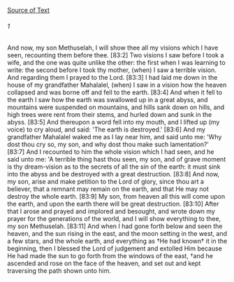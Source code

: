 [Source of Text](https://github.com/scrollmapper/bible_databases_deuterocanonical)

###### 1
And now, my son Methuselah, I will show thee all my visions which I have seen, recounting them before thee. [83:2] Two visions I saw before I took a wife, and the one was quite unlike the other: the first when I was learning to write: the second before I took thy mother, (when) I saw a terrible vision. And regarding them I prayed to the Lord. [83:3] I had laid me down in the house of my grandfather Mahalalel, (when) I saw in a vision how the heaven collapsed and was borne off and fell to the earth. [83:4] And when it fell to the earth I saw how the earth was swallowed up in a great abyss, and mountains were suspended on mountains, and hills sank down on hills, and high trees were rent from their stems, and hurled down and sunk in the abyss. [83:5] And thereupon a word fell into my mouth, and I lifted up (my voice) to cry aloud, and said: 'The earth is destroyed.' [83:6] And my grandfather Mahalalel waked me as I lay near him, and said unto me: 'Why dost thou cry so, my son, and why dost thou make such lamentation?' [83:7] And I recounted to him the whole vision which I had seen, and he said unto me: 'A terrible thing hast thou seen, my son, and of grave moment is thy dream-vision as to the secrets of all the sin of the earth: it must sink into the abyss and be destroyed with a great destruction. [83:8] And now, my son, arise and make petition to the Lord of glory, since thou art a believer, that a remnant may remain on the earth, and that He may not destroy the whole earth. [83:9] My son, from heaven all this will come upon the earth, and upon the earth there will be great destruction. [83:10] After that I arose and prayed and implored and besought, and wrote down my prayer for the generations of the world, and I will show everything to thee, my son Methuselah. [83:11] And when I had gone forth below and seen the heaven, and the sun rising in the east, and the moon setting in the west, and a few stars, and the whole earth, and everything as †He had known† it in the beginning, then I blessed the Lord of judgement and extolled Him because He had made the sun to go forth from the windows of the east, †and he ascended and rose on the face of the heaven, and set out and kept traversing the path shown unto him.